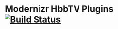 # Modernizr HbbTV Plugins [![Build Status](https://travis-ci.org/philippsimon/modernizr-hbbtv-plugins.svg?branch=master)](https://travis-ci.org/philippsimon/modernizr-hbbtv-plugins)
